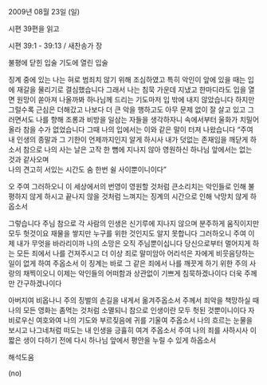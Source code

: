 2009년 08월 23일 (일)

시편 39편을 읽고



시편 39:1 - 39:13 / 새찬송가  장


불평에 닫힌 입술 기도에 열린 입술  

징계 중에 있는 나는 혀로 범죄치 않기 위해 조심하였고 
특히 악인이 앞에 있을 때는 입에 재갈을 물리기로 결심했습니다
그래서 나는 침묵 가운데 지냈고 한마디라도 입을 열면 원망이 쏟아져 나올까봐 
하나님께 드리는 기도마저 입 밖에 내지 않았습니다
하지만 그럴수록 근심은 더해갔고
나보다 더 큰 악을 행하고도 아무 문제 없이 잘 살고 있고
그러면서도 나를 향해 조롱과 비방을 일삼는 자들을 생각하자니
속에서부터 울화가 치밀어 올라 참을 수가 없었습니다
그때 나의 입에서는 이와 같은 말이 터져 나왔습니다
“주여 내 인생의 종말과 그 기한이 언제까지인지 알게 하시사 
내가 덧없는 존재임을 깨닫게 하소서 
참으로 나의 사는 날은 고작 한 뼘에 지나지 않아 영원하신 하나님 앞에서는 없는 것과 같사오며  
나의 견고히 서있는 시간도 숨 한번 쉴 사이뿐이니이다”

오 주여 그러하오니
이 세상에서의 번영이 영원할 것처럼 큰소리치는 악인들로 인해 불평하지 않게 하시고 
끝나지 않을 것처럼 느껴지는 징계의 시간으로 인해 낙망치 않게 하옵소서

그렇습니다 주님 
참으로 각 사람의 인생은 신기루에 지나지 않으며 
분주하게 움직이지만 모두 헛것이요 재물을 쌓지만 누구를 위한 것인지도 알지 못합니다 
그러하오니 주여 이제 내가 무엇을 바라리이까 나의 소망은 오직 주님뿐이십니다
당신으로부터 멀어지게 하는 모든 죄에서 나를 건져주시고 
더 이상 죄로 말미암아 어리석은 자에게 비웃음당하는 일이 없게 하여 주옵소서 
이 징계는 바로 그 같은 죄에서 나를 깨끗게 하기 위한 주의 사랑의 채찍이오니 
이제는 악인들의 어떠함과 상관없이 기쁘게 침묵하겠나이다 더욱 주께만 간구하겠나이다 

아버지여 비옵나니 주의 징벌의 손길을 내게서 옮겨주옵소서
주께서 죄악을 책망하실 때 나의 모든 영화는 좀먹는 것처럼 소멸되니
참으로 인생이란 모두 헛된 것뿐이니이다 
자비로우신 여호와여 나의 기도와 부르짖음에 귀를 기울여 주옵소서
나의 흐르는 눈물을 보시고 나그네처럼 떠도는 내 인생을 긍휼히 여겨 주옵소서
주여 나의 죄를 사하시사 이 짧은 생이 다하기 전에 다시 하나님 앞에서 평안을 누릴 수 있게 하옵소서

해석도움





(no)